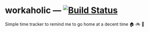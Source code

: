 # workaholic — [![Build Status](https://travis-ci.org/mjkillough/workaholic.svg?branch=master)](https://travis-ci.org/mjkillough/workaholic)
Simple time tracker to remind me to go home at a decent time :house: :bike: :office:
